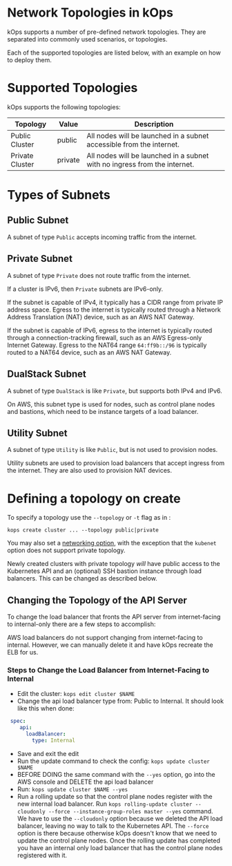 # Network Topologies in kOps

kOps supports a number of pre-defined network topologies. They are separated into commonly used scenarios, or topologies.

Each of the supported topologies are listed below, with an example on how to deploy them.

# Supported Topologies

kOps supports the following topologies:

| Topology        | Value   | Description                                                               |
|-----------------|---------|---------------------------------------------------------------------------|
| Public Cluster  | public  | All nodes will be launched in a subnet accessible from the internet.      |
| Private Cluster | private | All nodes will be launched in a subnet with no ingress from the internet. |

# Types of Subnets

## Public Subnet

A subnet of type `Public` accepts incoming traffic from the internet.

## Private Subnet

A subnet of type `Private` does not route traffic from the internet.

If a cluster is IPv6, then `Private` subnets are IPv6-only.

If the subnet is capable of IPv4, it typically has a CIDR range from private IP address space.
Egress to the internet is typically routed through a Network Address Translation (NAT) device,
such as an AWS NAT Gateway.

If the subnet is capable of IPv6, egress to the internet is typically routed through a
connection-tracking firewall, such as an AWS Egress-only Internet Gateway. Egress to the
NAT64 range `64:ff9b::/96` is typically routed to a NAT64 device, such as an AWS NAT Gateway.

## DualStack Subnet

A subnet of type `DualStack` is like `Private`, but supports both IPv4 and IPv6.

On AWS, this subnet type is used for nodes, such as control plane nodes and bastions,
which need to be instance targets of a load balancer.

## Utility Subnet

A subnet of type `Utility` is like `Public`, but is not used to provision nodes.

Utility subnets are used to provision load balancers that accept ingress from the internet.
They are also used to provision NAT devices.

# Defining a topology on create

To specify a topology use the `--topology` or `-t` flag as in :

```
kops create cluster ... --topology public|private
```

You may also set a [networking option](networking.md), with the exception that the
`kubenet` option does not support private topology.

Newly created clusters with private topology *will* have public access to the Kubernetes API and an (optional) SSH bastion instance
through load balancers. This can be changed as described below.

## Changing the Topology of the API Server

To change the load balancer that fronts the API server from internet-facing to internal-only there are a few steps to accomplish:

AWS load balancers do not support changing from internet-facing to internal. However, we can manually delete it and have kOps recreate the ELB for us.

### Steps to Change the Load Balancer from Internet-Facing to Internal
 
- Edit the cluster: `kops edit cluster $NAME`
- Change the api load balancer type from: Public to Internal. It should look like this when done:
```yaml
 spec:
    api:
      loadBalancer:
        type: Internal
```
 - Save and exit the edit
 - Run the update command to check the config: `kops update cluster $NAME`
 - BEFORE DOING the same command with the `--yes` option, go into the AWS console and DELETE the api load balancer
 - Run: `kops update cluster $NAME --yes`
 - Run a rolling update so that the control plane nodes register with the new internal load balancer.
 Run `kops rolling-update cluster --cloudonly --force --instance-group-roles master --yes` command.  
 We have to use the  `--cloudonly` option because we deleted the API load balancer, leaving no way to talk to the Kubernetes API.
 The `--force` option is there because otherwise kOps doesn't know that we need to update the control plane nodes.
 Once the rolling update has completed you have an internal only load balancer that has the control plane nodes registered with it.


